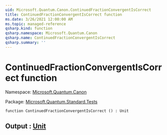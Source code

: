 ```yaml
---
uid: Microsoft.Quantum.Canon.ContinuedFractionConvergentIsCorrect
title: ContinuedFractionConvergentIsCorrect function
ms.date: 3/26/2021 12:00:00 AM
ms.topic: managed-reference
qsharp.kind: function
qsharp.namespace: Microsoft.Quantum.Canon
qsharp.name: ContinuedFractionConvergentIsCorrect
qsharp.summary: ''
---
```


# ContinuedFractionConvergentIsCorrect function

Namespace: [Microsoft.Quantum.Canon](xref:Microsoft.Quantum.Canon)

Package: [Microsoft.Quantum.Standard.Tests](https://nuget.org/packages/Microsoft.Quantum.Standard.Tests)




```qsharp
function ContinuedFractionConvergentIsCorrect () : Unit
```


## Output : [Unit](xref:microsoft.quantum.lang-ref.unit)


